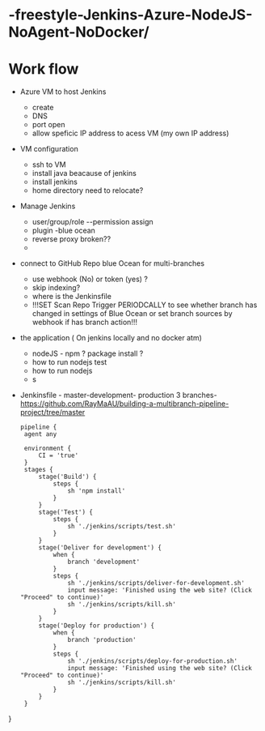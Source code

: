 # -freestyle-Jenkins-Azure-NodeJS-NoAgent-NoDocker/

# Work flow
* Azure VM to host Jenkins
  * create
  * DNS
  * port open
  * allow speficic IP address to acess VM (my own IP address)
  
* VM configuration
  * ssh to VM
  * install java beacause of jenkins
  * install jenkins
  * home directory need to relocate? 
  
* Manage Jenkins
  * user/group/role --permission assign
  * plugin -blue ocean
  * reverse proxy broken??
  * 

  
* connect to GitHub Repo blue Ocean for multi-branches
  * use webhook (No) or token (yes) ?
  * skip indexing?
  * where is the Jenkinsfile
  * !!!SET Scan Repo Trigger PERIODCALLY to see whether branch has changed in settings of Blue Ocean or set branch sources by webhook if has branch action!!! 



* the application ( On jenkins locally and no docker atm)
  * nodeJS -  npm ? package install ?
  * how to run nodejs test
  * how to run nodejs
  *  s


*  Jenkinsfile - master-development- production 3 branches-https://github.com/RayMaAU/building-a-multibranch-pipeline-project/tree/master
   ```
   pipeline {
    agent any
    
    environment {
        CI = 'true'
    }
    stages {
        stage('Build') {
            steps {
                sh 'npm install'
            }
        }
        stage('Test') {
            steps {
                sh './jenkins/scripts/test.sh'
            }
        }
        stage('Deliver for development') {
            when {
                branch 'development'
            }
            steps {
                sh './jenkins/scripts/deliver-for-development.sh'
                input message: 'Finished using the web site? (Click "Proceed" to continue)'
                sh './jenkins/scripts/kill.sh'
            }
        }
        stage('Deploy for production') {
            when {
                branch 'production'
            }
            steps {
                sh './jenkins/scripts/deploy-for-production.sh'
                input message: 'Finished using the web site? (Click "Proceed" to continue)'
                sh './jenkins/scripts/kill.sh'
            }
        }
    }
}
   
   ```
